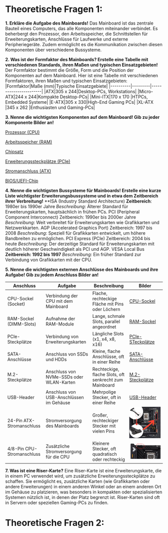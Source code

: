 # Theoretische Fragen 1:

**1. Erkläre die Aufgabe des Mainboards!**
Das Mainboard ist das zentrale Bauteil eines Computers, das alle Komponenten miteinander verbindet. Es beherbergt den Prozessor, den Arbeitsspeicher, die Schnittstellen für Erweiterungskarten, Anschlüsse für Laufwerke und externe Peripheriegeräte. Zudem ermöglicht es die Kommunikation zwischen diesen Komponenten über verschiedene Bussysteme.

**2. Was ist der Formfaktor des Mainboards? Erstelle eine Tabelle mit verschiedenen Standards, ihren Maßen und typischen Einsatzgebieten!**
Der Formfaktor bestimmt die Größe, Form und die Position der Komponenten auf dem Mainboard. Hier ist eine Tabelle mit verschiedenen Formfaktoren, ihren Maßen und typischen Einsatzgebieten:
|Formfaktor|Maße (mm)|Typische Einsatzgebiete|
|----------|---------|-----------------------|
|ATX|305 x 244|Desktop-PCs, Workstations|
|Micro-ATX|244 x 244|Kompakte Desktop-PCs|
|Mini-ITX|170 x 170	|HTPCs, Embedded Systeme|
|E-ATX|305 x 330|High-End Gaming PCs|
|XL-ATX	|345 x 262	|Enthusiasten und Gaming-PCs|

**3. Nenne die wichtigsten Komponenten auf dem Mainboard! Gib zu jeder Komponente Bilder an!**

[Prozessor (CPU)](Bilder_Infobase/image-1.png)

[Arbeitsspeicher (RAM)](Bilder_Infobase/image.png)

[Chipsatz](Bilder_Infobase/image-2.png)

[Erweiterungssteckplätze (PCIe)](Bilder_Infobase/image-3.png)

[Stromanschluss (ATX)](Bilder_Infobase/image.png)

[BIOS/UEFI-Chip](Bilder_Infobase/image-4.png)

**4. Nenne die wichtigsten Bussysteme für Mainboards! Erstelle eine kurze Liste wichtigster Erweiterungsbussysteme und in etwa dem Zeitbereich ihrer Verbreitung!**
**ISA (Industry Standard Architecture)
**Zeitbereich**: 1980er bis 1990er Jahre
*Beschreibung*: Älterer Standard für Erweiterungskarten, hauptsächlich in frühen PCs.
PCI (Peripheral Component Interconnect)
Zeitbereich: 1990er bis 2000er Jahre
*Beschreibung*: Weit verbreitet für Erweiterungskarten wie Grafikkarten und Netzwerkkarten.
AGP (Accelerated Graphics Port)
Zeitbereich: 1997 bis 2008
*Beschreibung*: Speziell für Grafikkarten entwickelt, um höhere Bandbreiten zu ermöglichen.
PCI Express (PCIe)
Zeitbereich: 2004 bis heute
*Beschreibung*: Der derzeitige Standard für Erweiterungskarten mit deutlich höherer Geschwindigkeit als PCI und AGP.
VESA Local Bus
**Zeitbereich: 1992 bis 1997**
*Beschreibung:* Ein früher Standard zur Verbindung von Grafikkarten mit der CPU.

**5. Nenne die wichtigsten externen Anschlüsse des Mainboards und ihre Aufgabe! Gib zu jedem Anschluss Bilder an!**

|Anschluss|Aufgabe|Beschreibung| Bilder |
|---------|-------|------------|--------|
|CPU-Sockel (Socket)|Verbindung der CPU mit dem Mainboard|Flache, rechteckige Fläche mit Pins oder Löchern|[CPU-Sockel](Bilder_Infobase/image.png)|
|RAM-Sockel (DIMM-Slots)|Aufnahme der RAM-Module|Lange, schmale Slots, parallel angeordnet|[RAM-Sockel](Bilder_Infobase/image-1.png)|
|PCIe-Steckplätze|Verbindung von Erweiterungskarten|Längliche Slots (x1, x4, x8, x16)|[PCIe-STeckplätze](Bilder_Infobase/image-2.png)|
|SATA-Anschlüsse|Anschluss von SSDs und HDDs|Kleine, flache Anschlüsse, oft in einer Reihe|[SATA-Anschlüsse](Bilder_Infobase/image-3.png)|
|M.2-Steckplätze|Anschluss von NVMe-SSDs oder WLAN-Karten|Rechteckige, flache Slots, oft senkrecht zum Mainboard|[M.2-Steckplätze](Bilder_Infobase/image-5.png)|
|USB-Header|Anschluss von USB-Anschlüssen im Gehäuse|Mehrpolige Stecker, oft in einer Reihe|[USB-Header](Bilder_Infobase/image-4.png)|
|24-Pin ATX-Stromanschluss|Stromversorgung des Mainboards|Großer, rechteckiger Stecker mit vielen Pins|![24-Pin ATX](Bilder_Infobase/image-6.png)|
|4/8-Pin CPU-Stromanschluss|Zusätzliche Stromversorgung für die CPU|Kleinere Stecker, oft quadratisch oder rechteckig|![4/8-Pin](Bilder_Infobase/image-7.png)|

**7. Was ist eine Riser-Karte?**
Eine Riser-Karte ist eine Erweiterungskarte, die in einem PC verwendet wird, um zusätzliche Erweiterungssteckplätze zu schaffen. Sie ermöglicht es, zusätzliche Karten (wie Grafikkarten oder andere Erweiterungen) in einem anderen Winkel oder an einem anderen Ort im Gehäuse zu platzieren, was besonders in kompakten oder spezialisierten Systemen nützlich ist, in denen der Platz begrenzt ist. Riser-Karten sind oft in Servern oder speziellen Gaming-PCs zu finden.


# Theoretische Fragen 2: